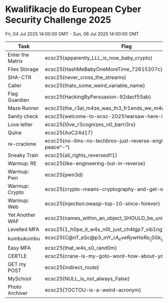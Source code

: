 Kwalifikacje do European Cyber Security Challenge 2025
===

Fri, 04 Jul 2025 14:00:00 GMT - Sun, 06 Jul 2025 14:00:00 GMT  

| Task | Flag |
|---|---|
| Enter the Matrix | ecsc25{apparently_LLL_is_now_baby_crypto} |
| Files Storage | ecsc25{HashMeBabyOneMoreTime_72615207c}  |
| SHA-CTR | ecsc25{never_cross_the_streams} |
| Caller | ecsc25{thats_some_weird_variable_name} |
| Flag Guardian | ecsc25{HackingByPersuasion-92dacf55ab} |
| Maze Runner | ecsc25{the_r3al_m4ze_was_th3_fr1ends_we_m4de_al0ng_the_way!} |
| Sanity check | ecsc25{welcome-to-ecsc-2025!warsaw-here-i-come!} |
| Love letter | ecsc25{l0ve_r3cognizes_n0_barri3rs} |
| Quine | ecsc25{AoC24d17} |
| re-crackme | ecsc25{no-llms-no-techbros-just-reverse-engineering-in-peace^-^} |
| Sneaky Train | ecsc25{all_rights_reversed!!1} |
| Warmup: RE | ecsc25{like-engineering-but-in-reverse} |
| Warmup: Pwn | ecsc25{pwn3d} |
| Warmup: Crypto | ecsc25{crypto-means-cryptography-and-get-off-my-lawn} |
| Warmup: Web | ecsc25{injection:owasp-top-10-since-forever} |
| Yet Another WAF | ecsc25{names_within_an_object_SHOULD_be_unique} |
| Levelled MFA | ecsc25{1_h0pe_it_w4s_n0t_just_ch4tgp7_vib1ng} |
| kumbukumbu | ecsc25{C@nT_eSc@p3_mY_r$A_eveRywHeRe_I_l00k_l_s33_it$_Prim3$:((} |
| Easy MFA | ecsc25{that_w4s_s0_rand0m} |
| CERTLE | ecsc25{crane-is-my-goto-word-how-about-you?} |
| GET my POST | ecsc25{indirect_route} |
| MySchool | ecsc25{NULL_is_not_always_False} |
| Photo Archiver | ecsc25{TOCTOU-is-a-weird-acronym} |